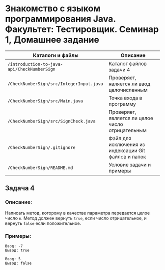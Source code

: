 # Знакомство с языком программирования Java. Факультет: Тестировщик. Семинар 1, Домашнее задание

Каталоги и файлы                            | Описание
--------------------------------------------|-----------------------------------------------------
`/introduction-to-java-api/CheckNumberSign` | Каталог файлов задачи 4
`/CheckNumberSign/src/IntegerInput.java`    | Проверяет, является ли ввод целочисленным
`/CheckNumberSign/src/Main.java`            | Точка входа в программу
`/CheckNumberSign/src/SignCheck.java`       | Проверяет, является ли целое число отрицательным
`/CheckNumberSign/.gitignore`               | Файл для исключения из индексации Git файлов и папок
`/CheckNumberSign/README.md`                | Условие задачи и примеры

## Задача 4

### Описание:

Написать метод, которому в качестве параметра передается целое число `n`. Метод должен вернуть `true`, если число отрицательное, и вернуть `false` если положительное.

### Примеры:

```
Ввод: -7
Вывод: true
```
```
Ввод: 5
Вывод: false
```

